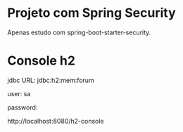 # Projeto com Spring Security

Apenas estudo com spring-boot-starter-security.

# Console h2

jdbc URL: jdbc:h2:mem:forum

user: sa

password:

http://localhost:8080/h2-console